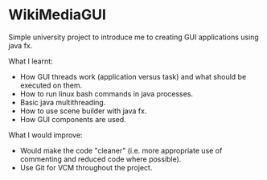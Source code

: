 # WikiMediaGUI

Simple university project to introduce me to creating GUI applications using java fx.

What I learnt:
- How GUI threads work (application versus task) and what should be executed on them.
- How to run linux bash commands in java processes.
- Basic java multithreading.
- How to use scene builder with java fx.
- How GUI components are used.

What I would improve:
- Would make the code "cleaner" (i.e. more appropriate use of commenting and reduced code where possible).
- Use Git for VCM throughout the project.
